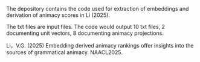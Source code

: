 The depository contains the code used for extraction of embeddings and derivation of animacy scores in Li (2025).

The txt files are input files. The code would output 10 txt files, 2 documenting unit vectors, 8 documenting animacy projections.


Li，V.G. (2025) Embedding derived animacy rankings offer insights into the sources of grammatical animacy. NAACL2025.
